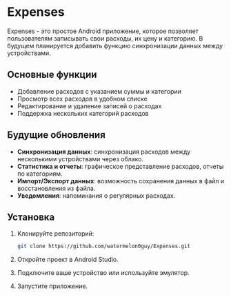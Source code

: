 # Expenses

Expenses - это простое Android приложение, которое позволяет пользователям записывать свои расходы, их цену и категорию. В будущем планируется добавить функцию синхронизации данных между устройствами.

## Основные функции

- Добавление расходов с указанием суммы и категории
- Просмотр всех расходов в удобном списке
- Редактирование и удаление записей о расходах
- Поддержка нескольких категорий расходов

## Будущие обновления

- **Синхронизация данных**: синхронизация расходов между несколькими устройствами через облако.
- **Статистика и отчеты**: графическое представление расходов, отчеты по категориям.
- **Импорт/Экспорт данных**: возможность сохранения данных в файл и восстановления из файла.
- **Уведомления**: напоминания о регулярных расходах.

## Установка

1. Клонируйте репозиторий:
   ```bash
   git clone https://github.com/watermelon0guy/Expenses.git

2. Откройте проект в Android Studio.
   
4. Подключите ваше устройство или используйте эмулятор.

5. Запустите приложение.
